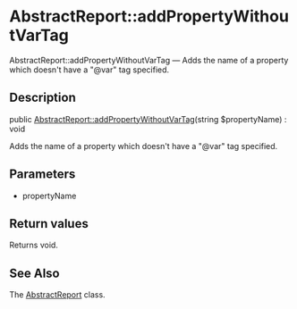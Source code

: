 AbstractReport::addPropertyWithoutVarTag
================

AbstractReport::addPropertyWithoutVarTag — Adds the name of a property which doesn't have a "@var" tag specified.

Description
---------------


public [AbstractReport::addPropertyWithoutVarTag](https://github.com/lingtalfi/DocTools/blob/master/doc/api/DocTools/Report/AbstractReport/addPropertyWithoutVarTag.md)(string $propertyName) : void




Adds the name of a property which doesn't have a "@var" tag specified.




Parameters
--------------


- propertyName

    


Return values
----------------

Returns void.









See Also
-----------

The [AbstractReport](https://github.com/lingtalfi/DocTools/blob/master/doc/api/DocTools/Report/AbstractReport.md) class.
